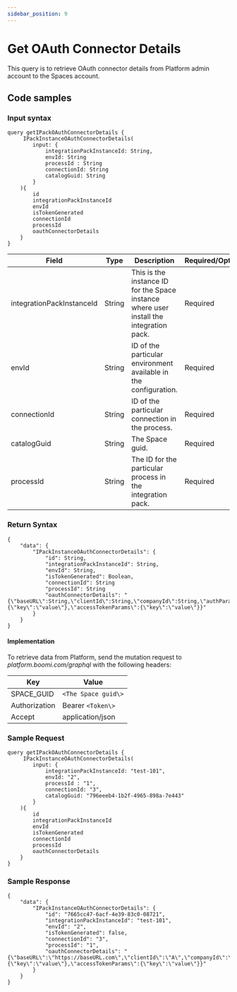 ```yaml
---
sidebar_position: 9
---
```

# Get OAuth Connector Details 

<head>
  <meta name="guidename" content="Spaces"/>
  <meta name="context" content="GUID-fed559e8-b067-478f-b225-a0c4feac86de"/>
</head>

This query is to retrieve OAuth connector details from Platform admin account to the Spaces account.

## Code samples

### Input syntax

```
query getIPackOAuthConnectorDetails {
     IPackInstanceOAuthConnectorDetails(
        input: {
            integrationPackInstanceId: String,
            envId: String
            processId : String
            connectionId: String
            catalogGuid: String
        }
    ){
        id
        integrationPackInstanceId
        envId
        isTokenGenerated
        connectionId
        processId
        oauthConnectorDetails
    }
}
```

|Field|Type|Description|Required/Optional|
|-----|----|-----------|-----------------|
|integrationPackInstanceId|String|This is the instance ID for the Space instance where user install the integration pack.|Required|
|envId|String|ID of the particular environment available in the configuration. |Required|
|connectionId|String|ID of the particular connection in the process.|Required|
|catalogGuid|String|The Space guid.|Required|
|processId|String|The ID for the particular process in the integration pack.|Required|


### Return Syntax

```
{
    "data": {
        "IPackInstanceOAuthConnectorDetails": {
            "id": String,
            "integrationPackInstanceId": String,
            "envId": String,
            "isTokenGenerated": Boolean,
            "connectionId": String
            "processId": String
            "oauthConnectorDetails": "{\"baseURL\":String,\"clientId\":String,\"companyId\":String,\"authParams\":{\"key\":\"value\"},\"accessTokenParams\":{\"key\":\"value\"}}"
        }
    }
}
```
#### Implementation

To retrieve data from Platform, send the mutation request to *platform.boomi.com/graphql* with the following headers:

|Key|Value|
|---|-----|
|SPACE\_GUID|`<The Space guid\>`|
|Authorization|Bearer `<Token\>`|
|Accept|application/json|

### Sample Request

```
query getIPackOAuthConnectorDetails {
     IPackInstanceOAuthConnectorDetails(
        input: {
            integrationPackInstanceId: "test-101",
            envId: "2",
            processId : "1",
            connectionId: "3",
            catalogGuid: "796eeeb4-1b2f-4965-898a-7e443"
        }
    ){
        id
        integrationPackInstanceId
        envId
        isTokenGenerated
        connectionId
        processId
        oauthConnectorDetails
    }
}
```
### Sample Response

```
{
    "data": {
        "IPackInstanceOAuthConnectorDetails": {
            "id": "7665cc47-6acf-4e39-83c0-08721",
            "integrationPackInstanceId": "test-101",
            "envId": "2",
            "isTokenGenerated": false,
            "connectionId": "3",
            "processId": "1",
            "oauthConnectorDetails": "{\"baseURL\":\"https://baseURL.com\",\"clientId\":\"A\",\"companyId\":\"9341452451293689\",\"authParams\":{\"key\":\"value\"},\"accessTokenParams\":{\"key\":\"value\"}}"
        }
    }
}
```
